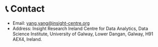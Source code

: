 
# 📞 Contact
- Email: yang.yang@insight-centre.org
- Address: Insight Research Ireland Centre for Data Analytics, Data Science Institute, University of Galway, Lower Dangan, Galway, H91 AEX4, Ireland.
